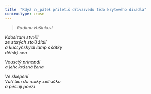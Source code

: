 ```yaml
---
title: "Když v\_pátek přiletíš dřívzavedu tědo krytového divadla"
contentType: prose
---
```


<section>

> 

> _Radimu Vašinkovi_

_Kdosi tam stvořil  
ze starých stolů židlí  
a kuchyňských lamp s šátky  
dětský sen_

</section>

<section>

_Vousatý principál  
a jeho krásná žena_

</section>

<section>

_Ve sklepení  
Vaří tam do misky zelňačku  
a pěstují poezii_

</section>
